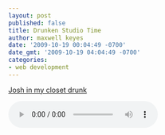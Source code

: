 ```yaml
---
layout: post
published: false
title: Drunken Studio Time
author: maxwell keyes
date: '2009-10-19 00:04:49 -0700'
date_gmt: '2009-10-19 04:04:49 -0700'
categories:
- web development
---
```


[Josh in my closet drunk]({{site.assets.url_prefix}}/mp3/misc/josh-drunk-improvisation.mp3)

<audio controls>
  <source src="{{site.assets.url_prefix}}/mp3/misc/josh-drunk-improvisation.mp3" type="audio/mpeg">
Your browser does not support the audio element.
</audio>
